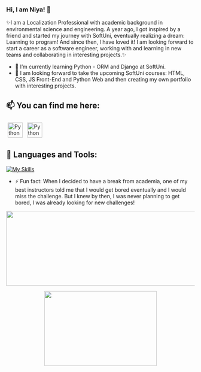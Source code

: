### Hi, I am Niya! 👋

✨I am a Localization Professional with academic background in environmental science and engineering. A year ago, I got inspired by a friend and started my journey with SoftUni, eventually realizing a dream: Learning to program! And since then, I have loved it! I am looking forward to start a career as a software engineer, working with and learning in new teams and collaborating in interesting projects.✨

- 🔭 I’m currently learning Python - ORM and Django at SoftUni.
- 🌱 I am looking forward to take the upcoming SoftUni courses: HTML, CSS, JS Front-End and Python Web and then creating my own portfolio with interesting projects.

## 📫 You can find me here: <p>
<link
  rel="stylesheet"
  href="https://cdn.jsdelivr.net/gh/dheereshagrwal/colored-icons@master/ci.min.css"
/>
 <a href="https://www.linkedin.com/in/niya-mateeva-yondzhju-phd/" target="_blank" rel="noopener noreferrer"> <img src="https://cdn.jsdelivr.net/npm/simple-icons@v3/icons/linkedin.svg" alt="Python" height="40" style="vertical-align:top; margin:4px"></a>
 <a href="mailto:niyamateevaoncu@gmail.com"> <img src="https://cdn.jsdelivr.net/npm/simple-icons@v3/icons/gmail.svg" alt="Python" height="40" style="vertical-align:top; margin:4px"></a>

 ## 🧰 Languages and Tools:
[![My Skills](https://skillicons.dev/icons?i=py,regex,vscode,github)](https://skillicons.dev)

- ⚡ Fun fact: When I decided to have a break from academia, one of my best instructors told me that I would get bored eventually and I would miss the challenge. But I knew by then, I was never planning to get bored, I was already looking for new challenges!
<p align="center">
  <img width="550" height="200" src="https://streak-stats.demolab.com?user=Polishko&theme=burnt-neon&hide_border=true">
</p>
<p align="center">
  <img width="300" height="200" src="https://github-readme-stats.vercel.app/api/top-langs/?username=Polishko&theme=vision-friendly-dark">
</p>

